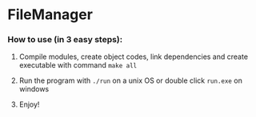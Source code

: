 # FileManager

### How to use (in 3 easy steps):

1. Compile modules, create object codes, link dependencies and create executable with command ```make all```

2. Run the program with ```./run``` on a unix OS or double click ```run.exe``` on windows

3. Enjoy!
